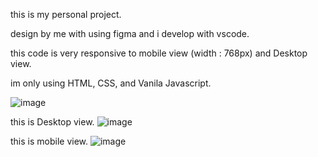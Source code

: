 this is my personal project. 

design by me with using figma and i develop with vscode.

this code is very responsive to mobile view (width : 768px) and Desktop view.

im only using HTML, CSS, and Vanila Javascript.

![image](https://github.com/user-attachments/assets/ccee9ccd-bfca-4934-a8ac-7e72d6b80baa)



this is Desktop view.
![image](https://github.com/user-attachments/assets/937f513f-3f94-4e49-9fc1-56290ca22c76)


this is mobile view.
![image](https://github.com/user-attachments/assets/ee94f313-d07a-4c75-8cab-884fc1b1790f)


